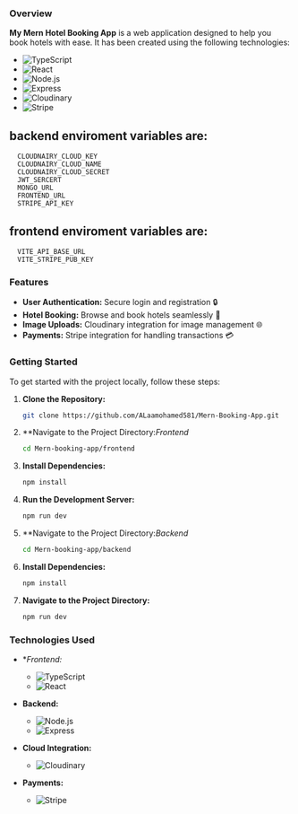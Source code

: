 

### Overview

**My Mern Hotel Booking App** is a web application designed to help you book hotels with ease. It has been created using the following technologies:

- ![TypeScript](https://img.shields.io/badge/-TypeScript-007ACC?logo=typescript&logoColor=white)
- ![React](https://img.shields.io/badge/-React-61DAFB?logo=react&logoColor=white)
- ![Node.js](https://img.shields.io/badge/-Node.js-339933?logo=node.js&logoColor=white)
- ![Express](https://img.shields.io/badge/-Express.js-000000?logo=express&logoColor=white)
- ![Cloudinary](https://img.shields.io/badge/-Cloudinary-3276D8?logo=cloudinary&logoColor=white)
- ![Stripe](https://img.shields.io/badge/-Stripe-635BFF?logo=stripe&logoColor=white)

## backend enviroment variables are:
      CLOUDNAIRY_CLOUD_KEY
      CLOUDNAIRY_CLOUD_NAME
      CLOUDNAIRY_CLOUD_SECRET
      JWT_SERCERT
      MONGO_URL
      FRONTEND_URL
      STRIPE_API_KEY
## frontend enviroment variables are:
      VITE_API_BASE_URL
      VITE_STRIPE_PUB_KEY

### Features

- **User Authentication:** Secure login and registration 🔒
- **Hotel Booking:** Browse and book hotels seamlessly 🏨
- **Image Uploads:** Cloudinary integration for image management 🌐
- **Payments:** Stripe integration for handling transactions 💳

### Getting Started

To get started with the project locally, follow these steps:

1. **Clone the Repository:**
   ```bash
   git clone https://github.com/ALaamohamed581/Mern-Booking-App.git
   ```

2. **Navigate to the Project Directory:*Frontend*
   ```bash
   cd Mern-booking-app/frontend
   ```

3. **Install Dependencies:**
   ```bash
   npm install
   ```
4. **Run the Development Server:**
   ```bash
   npm run dev
   ```
5. **Navigate to the Project Directory:*Backend*
   ```bash
   cd Mern-booking-app/backend
   ```
6. **Install Dependencies:**
   ```bash
   npm install
   ```
7. **Navigate to the Project Directory:**
   ```bash
   npm run dev
   ```



### Technologies Used

- **Frontend:*
  - ![TypeScript](https://img.shields.io/badge/-TypeScript-007ACC?logo=typescript&logoColor=white)
  - ![React](https://img.shields.io/badge/-React-61DAFB?logo=react&logoColor=white)

- **Backend:**
  - ![Node.js](https://img.shields.io/badge/-Node.js-339933?logo=node.js&logoColor=white)
  - ![Express](https://img.shields.io/badge/-Express.js-000000?logo=express&logoColor=white)

- **Cloud Integration:**
  - ![Cloudinary](https://img.shields.io/badge/-Cloudinary-3276D8?logo=cloudinary&logoColor=white)

- **Payments:**
  - ![Stripe](https://img.shields.io/badge/-Stripe-635BFF?logo=stripe&logoColor=white)

